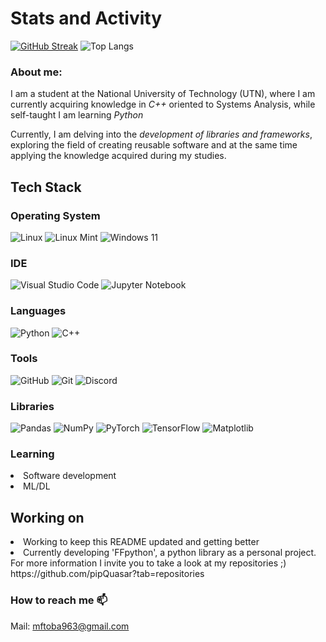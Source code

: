 # Stats and Activity

[![GitHub Streak](https://streak-stats.demolab.com/?user=pipQuasar&theme=shadow-red)](https://git.io/streak-stats)
![Top Langs](https://github-readme-stats.vercel.app/api/top-langs/?username=pipQuasar&hide_progress=true&theme=shadow-red)

<h3>About me:</h3>
I am a student at the National University of Technology (UTN), where I am currently acquiring knowledge in <i>C++</i> oriented to Systems Analysis, while self-taught I am learning <i>Python</i>

Currently, I am delving into the <i>development of libraries and frameworks</i>, exploring the field of creating reusable software and at the same time applying the knowledge acquired during my studies.

<h2>Tech Stack</h2>
<h3>Operating System</h3> 

  ![Linux](https://img.shields.io/badge/Linux-FCC624?style=for-the-badge&logo=linux&logoColor=black) ![Linux Mint](https://img.shields.io/badge/Linux%20Mint-87CF3E?style=for-the-badge&logo=Linux%20Mint&logoColor=white) ![Windows 11](https://img.shields.io/badge/Windows%2011-%230079d5.svg?style=for-the-badge&logo=Windows%2011&logoColor=white)
<h3>IDE</h3>

  ![Visual Studio Code](https://img.shields.io/badge/Visual%20Studio%20Code-0078d7.svg?style=for-the-badge&logo=visual-studio-code&logoColor=white) ![Jupyter Notebook](https://img.shields.io/badge/jupyter-%23FA0F00.svg?style=for-the-badge&logo=jupyter&logoColor=white)
<h3>Languages</h3>
  
  ![Python](https://img.shields.io/badge/python-3670A0?style=for-the-badge&logo=python&logoColor=ffdd54) ![C++](https://img.shields.io/badge/c++-%2300599C.svg?style=for-the-badge&logo=c%2B%2B&logoColor=white) 
<h3>Tools</h3>

  ![GitHub](https://img.shields.io/badge/github-%23121011.svg?style=for-the-badge&logo=github&logoColor=white) ![Git](https://img.shields.io/badge/git-%23F05033.svg?style=for-the-badge&logo=git&logoColor=white) ![Discord](https://img.shields.io/badge/Discord-%235865F2.svg?style=for-the-badge&logo=discord&logoColor=white)

<h3>Libraries</h3>

  ![Pandas](https://img.shields.io/badge/pandas-%23150458.svg?style=for-the-badge&logo=pandas&logoColor=white) ![NumPy](https://img.shields.io/badge/numpy-%23013243.svg?style=for-the-badge&logo=numpy&logoColor=white) ![PyTorch](https://img.shields.io/badge/PyTorch-%23EE4C2C.svg?style=for-the-badge&logo=PyTorch&logoColor=white) ![TensorFlow](https://img.shields.io/badge/TensorFlow-%23FF6F00.svg?style=for-the-badge&logo=TensorFlow&logoColor=white) ![Matplotlib](https://img.shields.io/badge/Matplotlib-%23ffffff.svg?style=for-the-badge&logo=Matplotlib&logoColor=black)
<h3>Learning </h3>
  <li>Software development<br></li>
  <li>ML/DL</li>

<h2>Working on</h2>
  <li>Working to keep this README updated and getting better<br></li>
  <li>Currently developing 'FFpython', a python library as a personal project. For more information I invite you to take a look at my repositories ;)<br></li> 
https://github.com/pipQuasar?tab=repositories

<h3>How to reach me 📫</h3>

Mail: mftoba963@gmail.com
